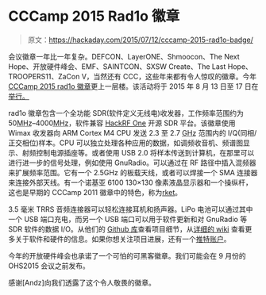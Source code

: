 # CCCamp 2015 Rad1o 徽章

> 原文：<https://hackaday.com/2015/07/12/cccamp-2015-rad1o-badge/>

会议徽章一年比一年复杂。DEFCON、LayerONE、Shmoocon、The Next Hope、开放硬件峰会、EMF、SAINTCON、SXSW Create、The Last Hope、TROOPERS11、ZaCon V，当然还有 CCC，这些年来都有令人惊叹的徽章。今年 [CCCamp 2015 rad1o 徽章](http://events.ccc.de/2015/07/10/rad1o/)更上一层楼。该活动将于 2015 年 8 月 13 日至 17 日在[举行。](http://events.ccc.de/camp/2015/wiki/Main_Page)

rad1o 徽章包含一个全功能 SDR(软件定义无线电)收发器，工作频率范围约为 50<abbr title="Megahertz">MHz</abbr>–4000<abbr title="Megahertz">MHz</abbr>，软件兼容 [HackRF One](https://greatscottgadgets.com/hackrf/) 开源 SDR 平台。该徽章使用 Wimax 收发器向 ARM Cortex M4 CPU 发送 2.3 至 2.7 <abbr title="Gigahertz">GHz</abbr> 范围内的 I/Q(同相/正交相位)样本。CPU 可以独立处理各种应用的数据，如调频收音机、频谱图显示、射频控制电源插座等。或者使用 USB 2.0 将样本传送到计算机，在那里可以进行进一步的信号处理，例如使用 GnuRadio。可以通过在 RF 路径中插入混频器来扩展频率范围。它有一个 2.5GHz 的板载天线，或者可以焊接一个 SMA 连接器来连接外部天线。有一个诺基亚 6100 130×130 像素液晶显示器和一个操纵杆，这也是早期的 CCCamp 2011 徽章中的特色，称为[rket](http://r0ket.de)。

3.5 毫米 TRRS 音频连接器可以轻松连接耳机和扬声器。LiPo 电池可以通过其中一个 USB 端口充电，而另一个 USB 端口可以用于软件更新和对 GnuRadio 等 SDR 软件的数据 I/O。从他们的 [Github 库](https://github.com/rad1o)查看项目细节，从[详细的 wiki](https://rad1o.badge.events.ccc.de) 查看更多关于软件和硬件的信息。如果你想关注项目进展，还有一个[推特账户](https://twitter.com/rad1obadge)。

今年的开放硬件峰会也承诺了一个可怕的可黑客徽章。我们可能会在 9 月份的 OHS2015 会议之前发布。

感谢[Andz]向我们透露了这个令人敬畏的徽章。